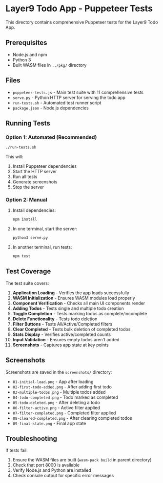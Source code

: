 # Layer9 Todo App - Puppeteer Tests

This directory contains comprehensive Puppeteer tests for the Layer9 Todo App.

## Prerequisites

- Node.js and npm
- Python 3
- Built WASM files in `../pkg/` directory

## Files

- `puppeteer-tests.js` - Main test suite with 11 comprehensive tests
- `serve.py` - Python HTTP server for serving the todo app
- `run-tests.sh` - Automated test runner script
- `package.json` - Node.js dependencies

## Running Tests

### Option 1: Automated (Recommended)
```bash
./run-tests.sh
```

This will:
1. Install Puppeteer dependencies
2. Start the HTTP server
3. Run all tests
4. Generate screenshots
5. Stop the server

### Option 2: Manual

1. Install dependencies:
   ```bash
   npm install
   ```

2. In one terminal, start the server:
   ```bash
   python3 serve.py
   ```

3. In another terminal, run tests:
   ```bash
   npm test
   ```

## Test Coverage

The test suite covers:

1. **Application Loading** - Verifies the app loads successfully
2. **WASM Initialization** - Ensures WASM modules load properly
3. **Component Verification** - Checks all main UI components render
4. **Adding Todos** - Tests single and multiple todo creation
5. **Toggle Completion** - Tests marking todos as complete/incomplete
6. **Delete Functionality** - Tests todo deletion
7. **Filter Buttons** - Tests All/Active/Completed filters
8. **Clear Completed** - Tests bulk deletion of completed todos
9. **Stats Display** - Verifies active/completed counts
10. **Input Validation** - Ensures empty todos aren't added
11. **Screenshots** - Captures app state at key points

## Screenshots

Screenshots are saved in the `screenshots/` directory:

- `01-initial-load.png` - App after loading
- `02-first-todo-added.png` - After adding first todo
- `03-multiple-todos.png` - Multiple todos added
- `04-todo-completed.png` - Todo marked as completed
- `05-todo-deleted.png` - After deleting a todo
- `06-filter-active.png` - Active filter applied
- `07-filter-completed.png` - Completed filter applied
- `08-cleared-completed.png` - After clearing completed todos
- `09-final-state.png` - Final app state

## Troubleshooting

If tests fail:

1. Ensure the WASM files are built (`wasm-pack build` in parent directory)
2. Check that port 8000 is available
3. Verify Node.js and Python are installed
4. Check console output for specific error messages